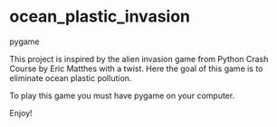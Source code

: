 # ocean_plastic_invasion
pygame 

This project is inspired by the alien invasion game from Python Crash Course by Eric Matthes with a twist. Here the goal of this game is to eliminate ocean plastic pollution. 

To play this game you must have pygame on your computer. 

Enjoy!
